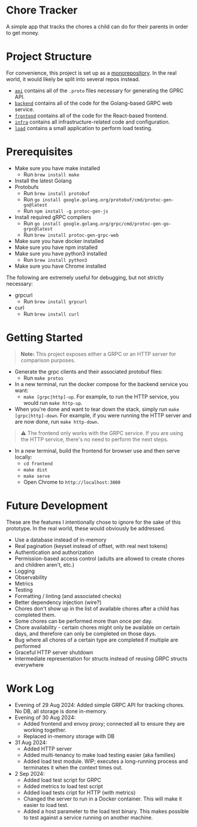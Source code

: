# Chore Tracker

A simple app that tracks the chores a child can do for their parents in order to get money.

# Project Structure

For convenience, this project is set up as a [monorepository](https://circleci.com/blog/monorepo-dev-practices/). In the real world, it would likely be split into several repos instead.

- [`api`](./api/) contains all of the `.proto` files necessary for generating the GPRC API.
- [`backend`](./backend/) contains all of the code for the Golang-based GRPC web service.
- [`frontend`](./frontend/) contains all of the code for the React-based frontend.
- [`infra`](./infra/) contains all infrastructure-related code and configuration.
- [`load`](./load/) contains a small application to perform load testing.

# Prerequisites

- Make sure you have make installed
  - Run `brew install make`
- Install the latest Golang
- Protobufs
  - Run `brew install protobuf`
  - Run `go install google.golang.org/protobuf/cmd/protoc-gen-go@latest`
  - Run `npm install -g protoc-gen-js`
- Install required gRPC compilers
  - Run `go install google.golang.org/grpc/cmd/protoc-gen-go-grpc@latest`
  - Run `brew install protoc-gen-grpc-web`
- Make sure you have docker installed
- Make sure you have npm installed
- Make sure you have python3 installed
  - Run `brew install python3`
- Make sure you have Chrome installed

The following are extremely useful for debugging, but not strictly necessary:

- grpcurl
  - Run `brew install grpcurl`
- curl
  - Run `brew install curl`

# Getting Started

> **Note:** This project exposes either a GRPC or an HTTP server for comparison purposes.

- Generate the grpc clients and their associated protobuf files:
  - Run `make protos`
- In a new terminal, run the docker compose for the backend service you want:
  - `make [grpc|http]-up`. For example, to run the HTTP service, you would run `make http-up`.
- When you're done and want to tear down the stack, simply run `make [grpc|http]-down`. For example, if you were running the HTTP server and are now done, run `make http-down`.

> ⚠️ The frontend only works with the GRPC service. If you are using the HTTP service, there's no need to perform the next steps.

- In a new terminal, build the frontend for browser use and then serve locally:
  - `cd frontend`
  - `make dist`
  - `make serve`
  - Open Chrome to `http://localhost:3000`

# Future Development

These are the features I intentionally chose to ignore for the sake of this prototype. In the real world, these would obviously be addressed.

- Use a database instead of in-memory
- Real pagination (keyset instead of offset, with real next tokens)
- Authentication and authorization
- Permission-based access control (adults are allowed to create chores and children aren't, etc.)
- Logging
- Observability
- Metrics
- Testing
- Formatting / linting (and associated checks)
- Better dependency injection (wire?)
- Chores don't show up in the list of available chores after a child has completed them.
- Some chores can be performed more than once per day.
- Chore availability - certain chores might only be available on certain days, and therefore can only be completed on those days.
- Bug where all chores of a certain type are completed if multiple are performed
- Graceful HTTP server shutdown
- Intermediate representation for structs instead of reusing GRPC structs everywhere

# Work Log

- Evening of 29 Aug 2024: Added simple GRPC API for tracking chores. No DB, all storage is done in-memory.
- Evening of 30 Aug 2024:
  - Added frontend and envoy proxy; connected all to ensure they are working together.
  - Replaced in-memory storage with DB
- 31 Aug 2024:
  - Added HTTP server
  - Added multi-tenancy to make load testing easier (aka families)
  - Added load test module. WIP; executes a long-running process and terminates it when the context times out.
- 2 Sep 2024:
  - Added load test script for GRPC
  - Added metrics to load test script
  - Added load tests cript for HTTP (with metrics)
  - Changed the server to run in a Docker container. This will make it easier to load test.
  - Added a host parameter to the load test binary. This makes possible to test against a service running on another machine.
